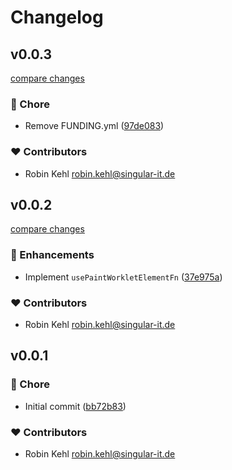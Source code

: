 # Changelog


## v0.0.3

[compare changes](https://github.com/OrbisK/vue-use-paint-worklet-fn/compare/v0.0.2...v0.0.3)

### 🏡 Chore

- Remove FUNDING.yml ([97de083](https://github.com/OrbisK/vue-use-paint-worklet-fn/commit/97de083))

### ❤️ Contributors

- Robin Kehl <robin.kehl@singular-it.de>

## v0.0.2

[compare changes](https://github.com/OrbisK/vue-use-paint-worklet-fn/compare/v0.0.1...v0.0.2)

### 🚀 Enhancements

- Implement `usePaintWorkletElementFn` ([37e975a](https://github.com/OrbisK/vue-use-paint-worklet-fn/commit/37e975a))

### ❤️ Contributors

- Robin Kehl <robin.kehl@singular-it.de>

## v0.0.1


### 🏡 Chore

- Initial commit ([bb72b83](https://github.com/OrbisK/vue-use-paint-worklet-fn/commit/bb72b83))

### ❤️ Contributors

- Robin Kehl <robin.kehl@singular-it.de>

